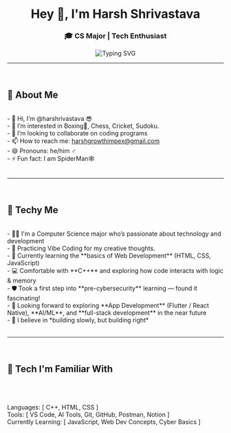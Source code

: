 <h1 align="center">Hey 👋, I'm Harsh Shrivastava</h1>
<h3 align="center">🎓 CS Major | Tech Enthusiast</h3>

<p align="center">
  <img src="https://readme-typing-svg.demolab.com?font=Fira+Code&pause=1000&color=00FFD1&center=true&vCenter=true&width=480&lines=Building+my+tech+journey...;Exploring+Web+Dev+%7C+C%2B%2B+%7C+Cybersecurity;Future-ready+Mindset+%F0%9F%94%8A" alt="Typing SVG" />
</p>

<hr>

<br><h2>🧠 About Me</h2>
<br> - 👋 Hi, I’m @harshrivastava 😎
<br> - 👀 I’m interested in Boxing🥊, Chess, Cricket, Sudoku. 
<br> - 💞️ I’m looking to collaborate on coding programs
<br> - 📫 How to reach me: harshgrowthimpex@gmail.com
<br> - 😄 Pronouns: he/him ♂️
<br> - ⚡ Fun fact: I am SpiderMan🕸️
<br> 
<br> 
<hr>
<br><h2>🧠 Techy Me</h2>
<br>- 👨‍💻 I'm a Computer Science major who’s passionate about technology and development 
<br>- 💪 Practicing Vibe Coding for my creative thoughts.
<br>- 🌱 Currently learning the **basics of Web Development** (HTML, CSS, JavaScript)  
<br>- 💻 Comfortable with **C++** and exploring how code interacts with logic & memory  
<br>- 🛡️ Took a first step into **pre-cybersecurity** learning — found it fascinating!  
<br>- 🔭 Looking forward to exploring **App Development** (Flutter / React Native), **AI/ML**, and **full-stack development** in the near future  
<br>- 🧠 I believe in *building slowly, but building right*
<br>
<br>
<hr>
<br><h2>🧰 Tech I'm Familiar With</h2>
<br>
<br>
<br>Languages: [ C++, HTML, CSS ]
<br>Tools: [ VS Code, AI Tools, Git, GitHub, Postman, Notion ]
<br>Currently Learning: [ JavaScript, Web Dev Concepts, Cyber Basics ]
